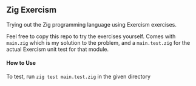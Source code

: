 ## Zig Exercism

Trying out the Zig programming language using Exercism exercises.

Feel free to copy this repo to try the exercises yourself.
Comes with `main.zig` which is my solution to the problem, and a `main.test.zig` for the actual
Exercism unit test for that module.


#### How to Use

To test, run `zig test main.test.zig` in the given directory